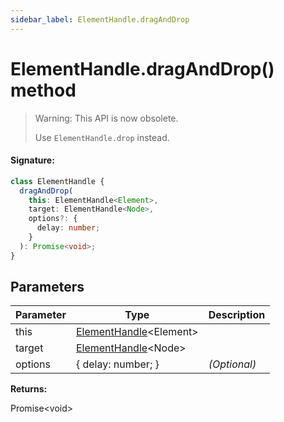 ```yaml
---
sidebar_label: ElementHandle.dragAndDrop
---
```


# ElementHandle.dragAndDrop() method

> Warning: This API is now obsolete.
>
> Use `ElementHandle.drop` instead.

#### Signature:

```typescript
class ElementHandle {
  dragAndDrop(
    this: ElementHandle<Element>,
    target: ElementHandle<Node>,
    options?: {
      delay: number;
    }
  ): Promise<void>;
}
```

## Parameters

| Parameter | Type                                                         | Description  |
| --------- | ------------------------------------------------------------ | ------------ |
| this      | [ElementHandle](./puppeteer.elementhandle.md)&lt;Element&gt; |              |
| target    | [ElementHandle](./puppeteer.elementhandle.md)&lt;Node&gt;    |              |
| options   | &#123; delay: number; &#125;                                 | _(Optional)_ |

**Returns:**

Promise&lt;void&gt;
